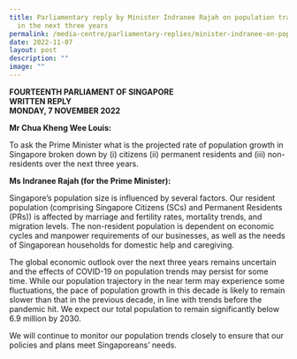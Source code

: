 ```yaml
---
title: Parliamentary reply by Minister Indranee Rajah on population trajectory
  in the next three years
permalink: /media-centre/parliamentary-replies/minister-indranee-on-population-trajectory-in-next-three-years/
date: 2022-11-07
layout: post
description: ""
image: ""
---
```

**FOURTEENTH PARLIAMENT OF SINGAPORE**  
**WRITTEN REPLY**  
**MONDAY, 7 NOVEMBER 2022**


**Mr Chua Kheng Wee Louis:**

To ask the Prime Minister what is the projected rate of population growth in Singapore broken down by (i) citizens (ii) permanent residents and (iii) non-residents over the next three years.

**Ms Indranee Rajah (for the Prime Minister):**

Singapore’s population size is influenced by several factors. Our resident population (comprising Singapore Citizens (SCs) and Permanent Residents (PRs)) is affected by marriage and fertility rates, mortality trends, and migration levels. The non-resident population is dependent on economic cycles and manpower requirements of our businesses, as well as the needs of Singaporean households for domestic help and caregiving.

The global economic outlook over the next three years remains uncertain and the effects of COVID-19 on population trends may persist for some time. While our population trajectory in the near term may experience some fluctuations, the pace of population growth in this decade is likely to remain slower than that in the previous decade, in line with trends before the pandemic hit. We expect our total population to remain significantly below 6.9 million by 2030.

We will continue to monitor our population trends closely to ensure that our policies and plans meet Singaporeans’ needs.
